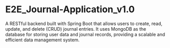 # E2E_Journal-Application_v1.0
A RESTful backend built with Spring Boot that allows users to create, read, update, and delete (CRUD) journal entries. It uses MongoDB as the database for storing user data and journal records, providing a scalable and efficient data management system.
